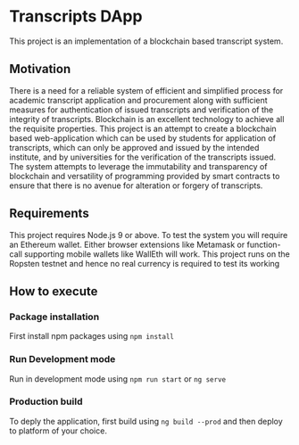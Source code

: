 # Transcripts DApp
This project is an implementation of a blockchain based transcript system.

## Motivation
There is a need for a reliable system of efficient and simplified process for academic transcript application and procurement along with sufficient measures for authentication of issued transcripts and verification of the integrity of transcripts. Blockchain is an excellent technology to achieve all the requisite properties. This project is an attempt to create a blockchain based web-application which can be used by students for application of transcripts, which can only be approved and issued by the intended institute, and by universities for the verification of the transcripts issued. The system attempts to leverage the immutability and transparency of blockchain and versatility of programming provided by smart contracts to ensure that there is no avenue for alteration or forgery of transcripts.

## Requirements
This project requires Node.js 9 or above. To test the system you will require an Ethereum wallet. Either browser extensions like Metamask or function-call supporting mobile wallets like WallEth will work. This project runs on the Ropsten testnet and hence no real currency is required to test its working

## How to execute
### Package installation
First install npm packages using `npm install` 

### Run Development mode
Run in development mode using `npm run start` or `ng serve`

### Production build
To deply the application, first build using `ng build --prod` and then deploy to platform of your choice.
